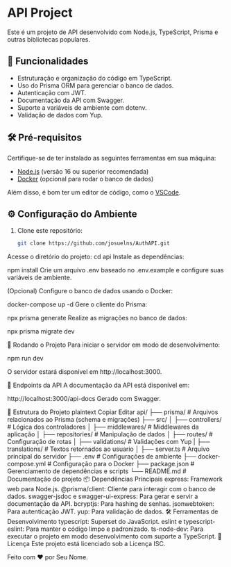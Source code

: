 # API Project

Este é um projeto de API desenvolvido com Node.js, TypeScript, Prisma e outras bibliotecas populares.

## 🚀 Funcionalidades

- Estruturação e organização do código em TypeScript.
- Uso do Prisma ORM para gerenciar o banco de dados.
- Autenticação com JWT.
- Documentação da API com Swagger.
- Suporte a variáveis de ambiente com dotenv.
- Validação de dados com Yup.

## 🛠 Pré-requisitos

Certifique-se de ter instalado as seguintes ferramentas em sua máquina:

- [Node.js](https://nodejs.org/) (versão 16 ou superior recomendada)
- [Docker](https://www.docker.com/) (opcional para rodar o banco de dados)

Além disso, é bom ter um editor de código, como o [VSCode](https://code.visualstudio.com/).

## ⚙️ Configuração do Ambiente

1. Clone este repositório:

   ```bash
   git clone https://github.com/josuelns/AuthAPI.git

  Acesse o diretório do projeto:
cd api
Instale as dependências:

npm install
Crie um arquivo .env baseado no .env.example e configure suas variáveis de ambiente.

(Opcional) Configure o banco de dados usando o Docker:

docker-compose up -d
Gere o cliente do Prisma:

npx prisma generate
Realize as migrações no banco de dados:

npx prisma migrate dev

🚀 Rodando o Projeto
Para iniciar o servidor em modo de desenvolvimento:

npm run dev

O servidor estará disponível em http://localhost:3000.

🧰 Endpoints da API
A documentação da API está disponível em:

http://localhost:3000/api-docs
Gerado com Swagger.

📂 Estrutura do Projeto
plaintext
Copiar
Editar
api/
├── prisma/              # Arquivos relacionados ao Prisma (schema e migrações)
├── src/
│   ├── controllers/     # Lógica dos controladores
│   ├── middlewares/     # Middlewares da aplicação
│   ├── repositories/    # Manipulação de dados
│   ├── routes/          # Configuração de rotas
│   ├── validations/     # Validações com Yup
|   ├── translations/    # Textos retornados ao usuario
│   ├── server.ts        # Arquivo principal do servidor
├── .env                 # Configurações de ambiente
├── docker-compose.yml   # Configuração para o Docker
├── package.json         # Gerenciamento de dependências e scripts
└── README.md            # Documentação do projeto
📦 Dependências Principais
express: Framework web para Node.js.
@prisma/client: Cliente para interagir com o banco de dados.
swagger-jsdoc e swagger-ui-express: Para gerar e servir a documentação da API.
bcryptjs: Para hashing de senhas.
jsonwebtoken: Para autenticação JWT.
yup: Para validação de dados.
🛠 Ferramentas de Desenvolvimento
typescript: Superset do JavaScript.
eslint e typescript-eslint: Para manter o código limpo e padronizado.
ts-node-dev: Para executar o projeto em modo desenvolvimento com suporte a TypeScript.
📝 Licença
Este projeto está licenciado sob a Licença ISC.

Feito com ❤️ por Seu Nome.
